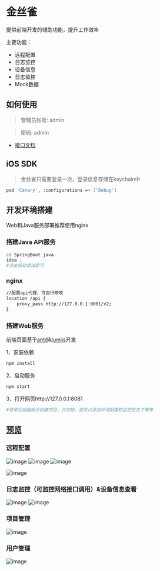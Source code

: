 # 金丝雀

提供前端开发的辅助功能，提升工作效率

主要功能：
- 远程配置
- 日志监控
- 设备信息
- 日志监控
- Mock数据

## 如何使用

 > 管理员账号: admin 

 > 密码: admin

- [接口文档](SpringBoot)

## iOS SDK

> 金丝雀只需要登录一次，登录信息存储在keychain中

```bash
pod 'Canary', :configurations => ['Debug']
```

## 开发环境搭建

Web和Java服务部署推荐使用nginx

### 搭建Java API服务

```bash
cd SpringBoot java
idea .
#点击启动调试即可
```

### nginx

```bash
//配置api代理，可自行修改
location /api {
	proxy_pass http://127.0.0.1:9001/v2;
}
```



### 搭建Web服务

前端页面基于[antd](http://ant-design.gitee.io/)和[umijs](umijs.org/zh/guide/getting-started.html)开发

1、安装依赖

```bash
npm install
```

2、启动服务

```bash
npm start
```

3、打开网页http://127.0.0.1:8081

```bash
#登录后根据提示创建项目，并切换，就可以添加环境配置和监控日志了等等
```



## [预览](http://127.0.0.1:8000)

### 远程配置

![image](https://user-images.githubusercontent.com/8289395/83214277-c4f86180-a196-11ea-8656-39c83808387b.png)
![image](https://user-images.githubusercontent.com/8289395/83214335-eeb18880-a196-11ea-9ea8-9aa82bb35a01.png)
![image](https://user-images.githubusercontent.com/8289395/83214360-fec96800-a196-11ea-8ff8-fbb4ee62787d.png)


![image](https://user-images.githubusercontent.com/8289395/58154303-e4b39a80-7ca3-11e9-80ca-b8e0af1b0ec8.png)

### 日志监控（可监控网络接口调用）&设备信息查看

![image](https://user-images.githubusercontent.com/8289395/83214577-82835480-a197-11ea-8571-9735df093f28.png)
![image](https://user-images.githubusercontent.com/8289395/83214834-2240e280-a198-11ea-94fc-0f0762224dff.png)


### 项目管理

![image](https://user-images.githubusercontent.com/8289395/83214440-2ae4e900-a197-11ea-9385-38eee08af08b.png)

### 用户管理

![image](https://user-images.githubusercontent.com/8289395/83214395-143e9200-a197-11ea-8554-dd841ee05dc8.png)